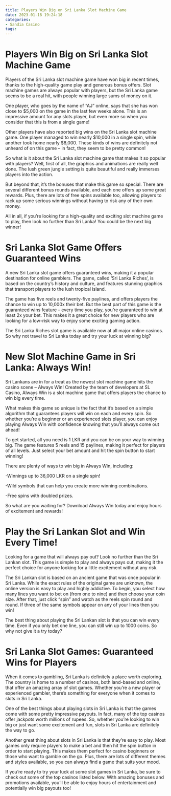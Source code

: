 ```yaml
---
title: Players Win Big on Sri Lanka Slot Machine Game
date: 2023-01-18 19:24:18
categories:
- Sandia Casino
tags:
---
```



#  Players Win Big on Sri Lanka Slot Machine Game

Players of the Sri Lanka slot machine game have won big in recent times, thanks to the high-quality game play and generous bonus offers. Slot machine games are always popular with players, but the Sri Lanka game seems to be a real hit, with people winning large sums of money on it.

One player, who goes by the name of “AJ” online, says that she has won close to $5,000 on the game in the last few weeks alone. This is an impressive amount for any slots player, but even more so when you consider that this is from a single game!

Other players have also reported big wins on the Sri Lanka slot machine game. One player managed to win nearly $10,000 in a single spin, while another took home nearly $8,000. These kinds of wins are definitely not unheard of on this game – in fact, they seem to be pretty common!

So what is it about the Sri Lanka slot machine game that makes it so popular with players? Well, first of all, the graphics and animations are really well done. The lush green jungle setting is quite beautiful and really immerses players into the action.

But beyond that, it’s the bonuses that make this game so special. There are several different bonus rounds available, and each one offers up some great rewards. Plus, there are lots of free spins available too, allowing players to rack up some serious winnings without having to risk any of their own money.

All in all, if you’re looking for a high-quality and exciting slot machine game to play, then look no further than Sri Lanka! You could be the next big winner!

#  Sri Lanka Slot Game Offers Guaranteed Wins

A new Sri Lanka slot game offers guaranteed wins, making it a popular destination for online gamblers. The game, called ‘Sri Lanka Riches’, is based on the country’s history and culture, and features stunning graphics that transport players to the lush tropical island.

The game has five reels and twenty-five paylines, and offers players the chance to win up to 10,000x their bet. But the best part of this game is the guaranteed wins feature – every time you play, you’re guaranteed to win at least 2x your bet. This makes it a great choice for new players who are looking for a low-risk way to enjoy some exciting gaming action.

The Sri Lanka Riches slot game is available now at all major online casinos. So why not travel to Sri Lanka today and try your luck at winning big?

#  New Slot Machine Game in Sri Lanka: Always Win!

Sri Lankans are in for a treat as the newest slot machine game hits the casino scene – Always Win! Created by the team of developers at SL Casino, Always Win is a slot machine game that offers players the chance to win big every time.

What makes this game so unique is the fact that it’s based on a simple algorithm that guarantees players will win on each and every spin. So whether you’re a beginner or an experienced slots player, you can enjoy playing Always Win with confidence knowing that you’ll always come out ahead!

To get started, all you need is 1 LKR and you can be on your way to winning big. The game features 5 reels and 15 paylines, making it perfect for players of all levels. Just select your bet amount and hit the spin button to start winning!

There are plenty of ways to win big in Always Win, including:

-Winnings up to 36,000 LKR on a single spin!

-Wild symbols that can help you create more winning combinations.

-Free spins with doubled prizes.

So what are you waiting for? Download Always Win today and enjoy hours of excitement and rewards!

#  Play the Sri Lankan Slot and Win Every Time!

Looking for a game that will always pay out? Look no further than the Sri Lankan slot. This game is simple to play and always pays out, making it the perfect choice for anyone looking for a little excitement without any risk.

The Sri Lankan slot is based on an ancient game that was once popular in Sri Lanka. While the exact rules of the original game are unknown, the online version is easy to play and highly addictive. To begin, you select how many lines you want to bet on (from one to nine) and then choose your coin size. After that, just click “spin” and watch as the reels spin round and round. If three of the same symbols appear on any of your lines then you win!

The best thing about playing the Sri Lankan slot is that you can win every time. Even if you only bet one line, you can still win up to 1000 coins. So why not give it a try today?

#  Sri Lanka Slot Games: Guaranteed Wins for Players

When it comes to gambling, Sri Lanka is definitely a place worth exploring. The country is home to a number of casinos, both land-based and online, that offer an amazing array of slot games. Whether you’re a new player or experienced gambler, there’s something for everyone when it comes to slots in Sri Lanka.

One of the best things about playing slots in Sri Lanka is that the games come with some pretty impressive payouts. In fact, many of the top casinos offer jackpots worth millions of rupees. So, whether you’re looking to win big or just want some excitement and fun, slots in Sri Lanka are definitely the way to go.

Another great thing about slots in Sri Lanka is that they’re easy to play. Most games only require players to make a bet and then hit the spin button in order to start playing. This makes them perfect for casino beginners or those who want to gamble on the go. Plus, there are lots of different themes and styles available, so you can always find a game that suits your mood.

If you’re ready to try your luck at some slot games in Sri Lanka, be sure to check out some of the top casinos listed below. With amazing bonuses and promotions available, you’ll be able to enjoy hours of entertainment and potentially win big payouts too!